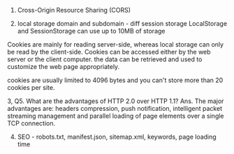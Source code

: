 1. Cross-Origin Resource Sharing (CORS)

2. local storage
domain and subdomain - diff
session storage
LocalStorage and SessionStorage can use up to 10MB of storage

Cookies are mainly for reading server-side, whereas local storage can only be read by the client-side.
Cookies can be accessed either by the web server or the client computer.
the data can be retrieved and used to customize the web page appropriately.

cookies are usually limited to 4096 bytes and you can't store more than 20 cookies per site. 

3, Q5. What are the advantages of HTTP 2.0 over HTTP 1.1?
 Ans. The major advantages are: headers compression, push notification, intelligent packet streaming management and parallel loading of page elements over a single TCP connection.

4. SEO - robots.txt, manifest.json, sitemap.xml,  keywords, page loading time
